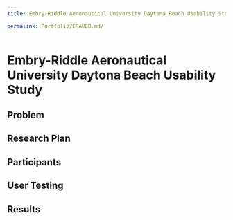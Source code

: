 ```yaml
---
title: Embry-Riddle Aeronautical University Daytona Beach Usability Study

permalink: Portfolio/ERAUDB.md/
---
```



# Embry-Riddle Aeronautical University Daytona Beach Usability Study

## Problem

## Research Plan

## Participants

## User Testing

## Results 
